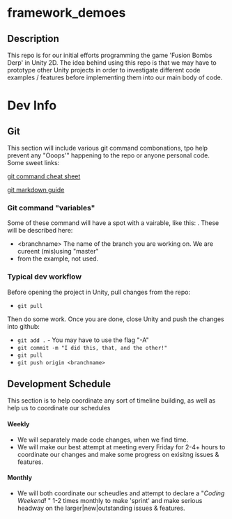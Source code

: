 # framework_demoes
## Description
This repo is for our initial efforts programming the game 'Fusion Bombs Derp' in Unity 2D. The idea behind using this repo is that we may have to prototype other Unity projects in order to investigate different code examples / features before implementing them into our main body of code. 


# Dev Info
## Git
This section will include various git command combonations, tpo help prevent any "Ooops'" happening to the repo or anyone personal code. 
Some sweet links:

[git command cheat sheet](https://training.github.com/kit/downloads/github-git-cheat-sheet.pdf)

[git markdown guide](https://help.github.com/articles/markdown-basics/)
### Git command "variables"
Some of these command will have a spot with a vairable, like this: <variablename>. These will be described here:
* \<branchname\>  The name of the branch you are working on. We are cureent (mis)using "master"
* <variablename>  from the example, not used.
 

### Typical dev workflow

Before opening the project in Unity, pull changes from the repo:
* `git pull`

Then do some work. Once you are done, close Unity and push the changes into github:
* `git add .`   -   You may have to use the flag "-A"
* `git commit -m "I did this, that, and the other!"`
* `git pull`
* `git push origin <branchname>`


## Development Schedule
This section is to help coordinate any sort of timeline building, as well as help us to coordinate our schedules
#### Weekly
* We will separately made code changes, when we find time. 
* We will make our best attempt at meeting every Friday for 2-4+ hours to coordinate our changes and make some progress on exisitng issues & features.

#### Monthly
* We will both coordinate our scheudles and attempt to declare a "*Coding Weekend!* " 1-2 times monthly to make 'sprint' and make serious headway on the larger|new|outstanding issues & features. 
